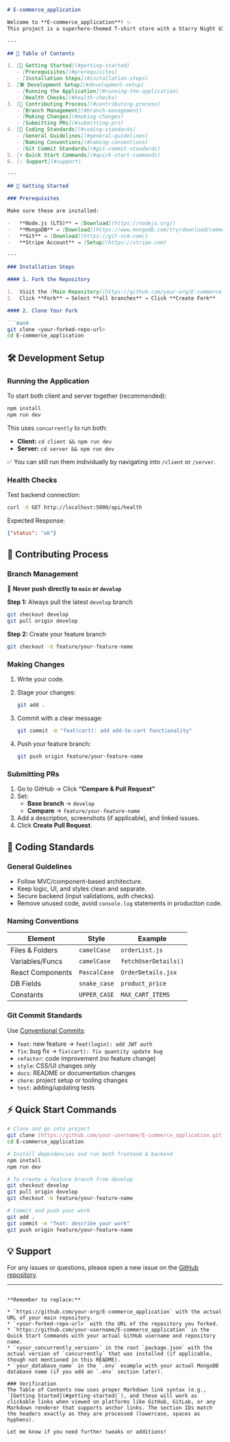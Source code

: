 ```markdown
# E-commerce_application

Welcome to **E-commerce_application**! ✨
This project is a superhero-themed T-shirt store with a Starry Night UI, smooth shopping experience, admin control, and a secure checkout system.

---

## 📑 Table of Contents

1. [🚀 Getting Started](#getting-started)
   - [Prerequisites](#prerequisites)
   - [Installation Steps](#installation-steps)
2. [🛠️ Development Setup](#development-setup)
   - [Running the Application](#running-the-application)
   - [Health Checks](#health-checks)
3. [📝 Contributing Process](#contributing-process)
   - [Branch Management](#branch-management)
   - [Making Changes](#making-changes)
   - [Submitting PRs](#submitting-prs)
4. [🚀 Coding Standards](#coding-standards)
   - [General Guidelines](#general-guidelines)
   - [Naming Conventions](#naming-conventions)
   - [Git Commit Standards](#git-commit-standards)
5. [⚡ Quick Start Commands](#quick-start-commands)
6. [💡 Support](#support)

---

## 🚀 Getting Started

### Prerequisites

Make sure these are installed:

-   **Node.js (LTS)** → [Download](https://nodejs.org/)
-   **MongoDB** → [Download](https://www.mongodb.com/try/download/community)
-   **Git** → [Download](https://git-scm.com/)
-   **Stripe Account** → [Setup](https://stripe.com)

---

### Installation Steps

#### 1. Fork the Repository

1.  Visit the [Main Repository](https://github.com/your-org/E-commerce_application)
2.  Click **Fork** → Select **all branches** → Click **Create Fork**

#### 2. Clone Your Fork

```bash
git clone <your-forked-repo-url>
cd E-commerce_application
```

## 🛠️ Development Setup

### Running the Application

To start both client and server together (recommended):

```bash
npm install
npm run dev
```

This uses `concurrently` to run both:

  - **Client:** `cd client && npm run dev`
  - **Server:** `cd server && npm run dev`

✅ You can still run them individually by navigating into `/client` or `/server`.

### Health Checks

Test backend connection:

```bash
curl -X GET http://localhost:5000/api/health
```

Expected Response:

```json
{"status": "ok"}
```

## 📝 Contributing Process

### Branch Management

🚨 **Never push directly to `main` or `develop`**

**Step 1:** Always pull the latest `develop` branch

```bash
git checkout develop
git pull origin develop
```

**Step 2:** Create your feature branch

```bash
git checkout -b feature/your-feature-name
```

### Making Changes

1.  Write your code.

2.  Stage your changes:

    ```bash
    git add .
    ```

3.  Commit with a clear message:

    ```bash
    git commit -m "feat(cart): add add-to-cart functionality"
    ```

4.  Push your feature branch:

    ```bash
    git push origin feature/your-feature-name
    ```

### Submitting PRs

1.  Go to GitHub → Click **“Compare & Pull Request”**
2.  Set:
      * **Base branch** → `develop`
      * **Compare** → `feature/your-feature-name`
3.  Add a description, screenshots (if applicable), and linked issues.
4.  Click **Create Pull Request**.

## 🚀 Coding Standards

### General Guidelines

  - Follow MVC/component-based architecture.
  - Keep logic, UI, and styles clean and separate.
  - Secure backend (input validations, auth checks).
  - Remove unused code, avoid `console.log` statements in production code.

### Naming Conventions

| Element           | Style        | Example             |
| ----------------- | -------------| ------------------- |
| Files & Folders   | `camelCase`  | `orderList.js`      |
| Variables/Funcs   | `camelCase`  | `fetchUserDetails()`|
| React Components  | `PascalCase` | `OrderDetails.jsx`  |
| DB Fields         | `snake_case` | `product_price`     |
| Constants         | `UPPER_CASE` | `MAX_CART_ITEMS`    |

### Git Commit Standards

Use [Conventional Commits](https://www.conventionalcommits.org/):

  - `feat`: new feature → `feat(login): add JWT auth`
  - `fix`: bug fix → `fix(cart): fix quantity update bug`
  - `refactor`: code improvement (no feature change)
  - `style`: CSS/UI changes only
  - `docs`: README or documentation changes
  - `chore`: project setup or tooling changes
  - `test`: adding/updating tests

## ⚡ Quick Start Commands

```bash
# Clone and go into project
git clone [https://github.com/your-username/E-commerce_application.git](https://github.com/your-username/E-commerce_application.git)
cd E-commerce_application

# Install dependencies and run both frontend & backend
npm install
npm run dev

# To create a feature branch from develop
git checkout develop
git pull origin develop
git checkout -b feature/your-feature-name

# Commit and push your work
git add .
git commit -m "feat: describe your work"
git push origin feature/your-feature-name
```

## 💡 Support

For any issues or questions, please open a new issue on the [GitHub repository](https://www.google.com/search?q=https://github.com/your-org/E-commerce_application/issues).

-----

```

**Remember to replace:**

* `https://github.com/your-org/E-commerce_application` with the actual URL of your main repository.
* `<your-forked-repo-url>` with the URL of the repository you forked.
* `https://github.com/your-username/E-commerce_application` in the Quick Start Commands with your actual GitHub username and repository name.
* `<your_concurrently_version>` in the root `package.json` with the actual version of `concurrently` that was installed (if applicable, though not mentioned in this README).
* `your_database_name` in the `.env` example with your actual MongoDB database name (if you add an `.env` section later).

### Verification
The Table of Contents now uses proper Markdown link syntax (e.g., `[Getting Started](#getting-started)`), and these will work as clickable links when viewed on platforms like GitHub, GitLab, or any Markdown renderer that supports anchor links. The section IDs match the headers exactly as they are processed (lowercase, spaces as hyphens).

Let me know if you need further tweaks or additions!
